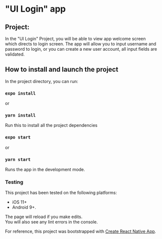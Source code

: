 # "UI Login" app

## Project:

In the "UI Login" Project, you will be able to view app welcome screen which directs to login screen. The app will allow you to input username and password to login, or you can create a new user account, all input fields are validated.

## How to install and launch the project

In the project directory, you can run:

### `expo install`

or

### `yarn install`

Run this to install all the project dependencies

### `expo start`

or

### `yarn start`

Runs the app in the development mode.<br>

### Testing

This project has been tested on the following platforms:

- iOS 11+
- Android 9+.

The page will reload if you make edits.<br>
You will also see any lint errors in the console.

For reference, this project was bootstrapped with [Create React Native App](https://github.com/expo/create-react-native-app).
